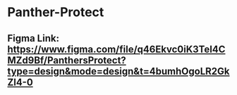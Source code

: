 # Panther-Protect
## Figma Link: https://www.figma.com/file/q46Ekvc0iK3TeI4CMZd9Bf/PanthersProtect?type=design&mode=design&t=4bumhOgoLR2GkZl4-0
